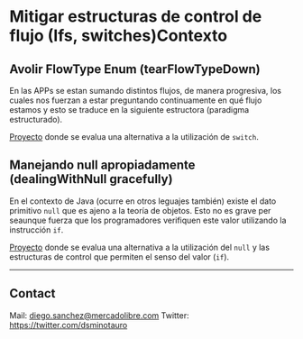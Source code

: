 # Mitigar estructuras de control de flujo (Ifs, switches)Contexto

## Avolir FlowType Enum (tearFlowTypeDown)

En las APPs se estan sumando distintos flujos, de manera progresiva, los cuales nos fuerzan a estar preguntando continuamente en qué flujo estamos y esto se traduce en la siguiente estructora (paradigma estructurado). 

[Proyecto][tearFlowTypeDown] donde se evalua una alternativa a la utilización de ```switch```.


## Manejando null apropiadamente (dealingWithNull gracefully)

En el contexto de Java (ocurre en otros leguajes también) existe el dato primitivo ```null``` que es ajeno a la teoría de objetos. Esto no es grave per seaunque fuerza que los programadores verifiquen este valor utilizando la instrucción ```if```. 

[Proyecto][dealingWithNull] donde se evalua una alternativa a la utilización del ```null``` y las estructuras de control que permiten el senso del valor (```if```).


---

## Contact

Mail: diego.sanchez@mercadolibre.com
Twitter: https://twitter.com/dsminotauro

[tearFlowTypeDown]: ./tearFlowTypeDown
[dealingWithNull]: ./dealingWithNull
